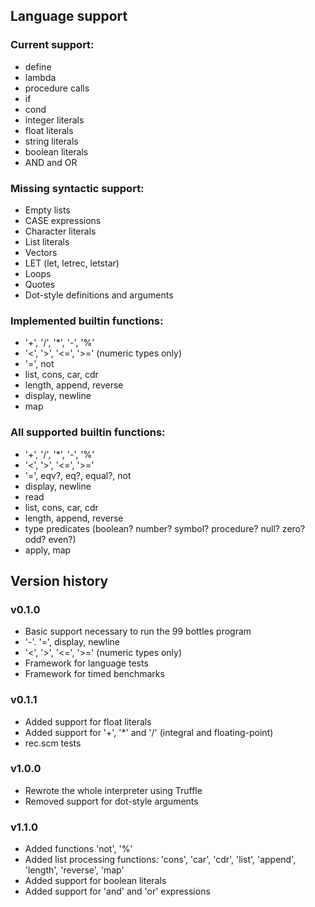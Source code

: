 ## Language support

### Current support:

  * define
  * lambda
  * procedure calls
  * if
  * cond
  * integer literals
  * float literals
  * string literals
  * boolean literals
  * AND and OR


### Missing syntactic support:
  * Empty lists
  * CASE expressions
  * Character literals
  * List literals
  * Vectors
  * LET (let, letrec, letstar)
  * Loops
  * Quotes
  * Dot-style definitions and arguments

### Implemented builtin functions:
  * '+', '/', '*', '-', '%'
  * '<', '>', '<=', '>=' (numeric types only)
  * '=', not
  * list, cons, car, cdr
  * length, append, reverse
  * display, newline
  * map

### All supported builtin functions:
  * '+', '/', '*', '-', '%'
  * '<', '>', '<=', '>='
  * '=', eqv?, eq?, equal?, not
  * display, newline
  * read
  * list, cons, car, cdr
  * length, append, reverse
  * type predicates (boolean? number? symbol? procedure? null? zero? odd? even?)
  * apply, map


## Version history

### v0.1.0
  * Basic support necessary to run the 99 bottles program
  * '-'. '=', display, newline
  * '<', '>', '<=', '>=' (numeric types only)
  * Framework for language tests
  * Framework for timed benchmarks

### v0.1.1
  * Added support for float literals
  * Added support for '+', '*' and '/' (integral and floating-point)
  * rec.scm tests

### v1.0.0
  * Rewrote the whole interpreter using Truffle
  * Removed support for dot-style arguments

### v1.1.0
  * Added functions 'not', '%'
  * Added list processing functions: 'cons', 'car', 'cdr', 'list', 'append', 'length', 'reverse', 'map'
  * Added support for boolean literals
  * Added support for 'and' and 'or' expressions
